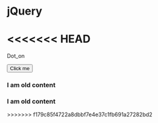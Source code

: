 # jQuery
<<<<<<< HEAD
=======
Dot_on
<html>
<head>
	<title>Jquery functions</title>
	<script type="text/javascript" src="https://code.jquery.com/jquery-3.1.0.min.js"></script>
	<script type="text/javascript">
  $(document).ready(function(){
   $('button').click(function(){
    $('div').append('<h3>I am a new content</h3>');
   });
   $('div.a').on('mouseover', 'h3', function(){
    $(this).css('color', 'pink');
   });
  });
</script>
</head>
<body>
  <button>Click me</button>
  <div class="a">
   <h3>I am old content</h3>
  </div>
  <div class="b">
   <h3>I am old content</h3>
  </div>
</body>
</script>
</html>
>>>>>>> f179c85f4722a8dbbf7e4e37c1fb691a27282bd2
